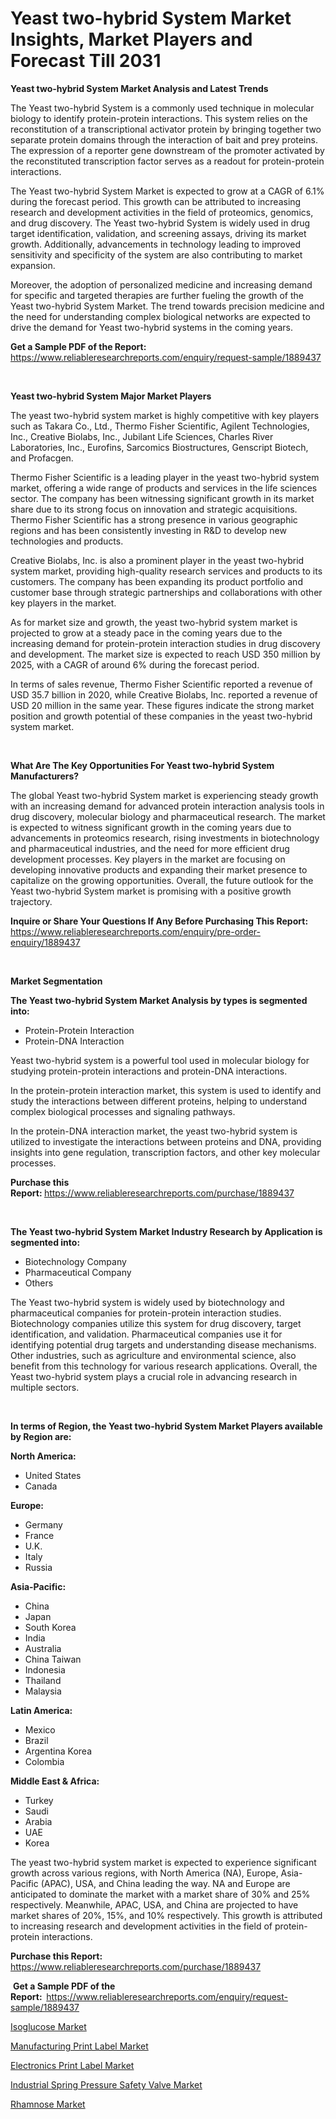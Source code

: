 <p><h1>Yeast two-hybrid System Market Insights, Market Players and Forecast Till 2031</h1></p><p><strong>Yeast two-hybrid System Market Analysis and Latest Trends</strong></p>
<p><p>The Yeast two-hybrid System is a commonly used technique in molecular biology to identify protein-protein interactions. This system relies on the reconstitution of a transcriptional activator protein by bringing together two separate protein domains through the interaction of bait and prey proteins. The expression of a reporter gene downstream of the promoter activated by the reconstituted transcription factor serves as a readout for protein-protein interactions.</p><p>The Yeast two-hybrid System Market is expected to grow at a CAGR of 6.1% during the forecast period. This growth can be attributed to increasing research and development activities in the field of proteomics, genomics, and drug discovery. The Yeast two-hybrid System is widely used in drug target identification, validation, and screening assays, driving its market growth. Additionally, advancements in technology leading to improved sensitivity and specificity of the system are also contributing to market expansion.</p><p>Moreover, the adoption of personalized medicine and increasing demand for specific and targeted therapies are further fueling the growth of the Yeast two-hybrid System Market. The trend towards precision medicine and the need for understanding complex biological networks are expected to drive the demand for Yeast two-hybrid systems in the coming years.</p></p>
<p><strong>Get a Sample PDF of the Report:&nbsp;</strong> <a href="https://www.reliableresearchreports.com/enquiry/request-sample/1889437">https://www.reliableresearchreports.com/enquiry/request-sample/1889437</a></p>
<p>&nbsp;</p>
<p><strong>Yeast two-hybrid System Major Market Players</strong></p>
<p><p>The yeast two-hybrid system market is highly competitive with key players such as Takara Co., Ltd., Thermo Fisher Scientific, Agilent Technologies, Inc., Creative Biolabs, Inc., Jubilant Life Sciences, Charles River Laboratories, Inc., Eurofins, Sarcomics Biostructures, Genscript Biotech, and Profacgen.</p><p>Thermo Fisher Scientific is a leading player in the yeast two-hybrid system market, offering a wide range of products and services in the life sciences sector. The company has been witnessing significant growth in its market share due to its strong focus on innovation and strategic acquisitions. Thermo Fisher Scientific has a strong presence in various geographic regions and has been consistently investing in R&D to develop new technologies and products.</p><p>Creative Biolabs, Inc. is also a prominent player in the yeast two-hybrid system market, providing high-quality research services and products to its customers. The company has been expanding its product portfolio and customer base through strategic partnerships and collaborations with other key players in the market.</p><p>As for market size and growth, the yeast two-hybrid system market is projected to grow at a steady pace in the coming years due to the increasing demand for protein-protein interaction studies in drug discovery and development. The market size is expected to reach USD 350 million by 2025, with a CAGR of around 6% during the forecast period.</p><p>In terms of sales revenue, Thermo Fisher Scientific reported a revenue of USD 35.7 billion in 2020, while Creative Biolabs, Inc. reported a revenue of USD 20 million in the same year. These figures indicate the strong market position and growth potential of these companies in the yeast two-hybrid system market.</p></p>
<p>&nbsp;</p>
<p><strong>What Are The Key Opportunities For Yeast two-hybrid System Manufacturers?</strong></p>
<p><p>The global Yeast two-hybrid System market is experiencing steady growth with an increasing demand for advanced protein interaction analysis tools in drug discovery, molecular biology and pharmaceutical research. The market is expected to witness significant growth in the coming years due to advancements in proteomics research, rising investments in biotechnology and pharmaceutical industries, and the need for more efficient drug development processes. Key players in the market are focusing on developing innovative products and expanding their market presence to capitalize on the growing opportunities. Overall, the future outlook for the Yeast two-hybrid System market is promising with a positive growth trajectory.</p></p>
<p><strong>Inquire or Share Your Questions If Any Before Purchasing This Report:</strong> <a href="https://www.reliableresearchreports.com/enquiry/pre-order-enquiry/1889437">https://www.reliableresearchreports.com/enquiry/pre-order-enquiry/1889437</a></p>
<p>&nbsp;</p>
<p><strong>Market Segmentation</strong></p>
<p><strong>The Yeast two-hybrid System Market Analysis by types is segmented into:</strong></p>
<p><ul><li>Protein-Protein Interaction</li><li>Protein-DNA Interaction</li></ul></p>
<p><p>Yeast two-hybrid system is a powerful tool used in molecular biology for studying protein-protein interactions and protein-DNA interactions. </p><p>In the protein-protein interaction market, this system is used to identify and study the interactions between different proteins, helping to understand complex biological processes and signaling pathways.</p><p>In the protein-DNA interaction market, the yeast two-hybrid system is utilized to investigate the interactions between proteins and DNA, providing insights into gene regulation, transcription factors, and other key molecular processes.</p></p>
<p><strong>Purchase this Report:&nbsp;</strong><a href="https://www.reliableresearchreports.com/purchase/1889437">https://www.reliableresearchreports.com/purchase/1889437</a></p>
<p>&nbsp;</p>
<p><strong>The Yeast two-hybrid System Market Industry Research by Application is segmented into:</strong></p>
<p><ul><li>Biotechnology Company</li><li>Pharmaceutical Company</li><li>Others</li></ul></p>
<p><p>The Yeast two-hybrid system is widely used by biotechnology and pharmaceutical companies for protein-protein interaction studies. Biotechnology companies utilize this system for drug discovery, target identification, and validation. Pharmaceutical companies use it for identifying potential drug targets and understanding disease mechanisms. Other industries, such as agriculture and environmental science, also benefit from this technology for various research applications. Overall, the Yeast two-hybrid system plays a crucial role in advancing research in multiple sectors.</p></p>
<p>&nbsp;</p>
<p><strong>In terms of Region, the Yeast two-hybrid System Market Players available by Region are:</strong></p>
<p>
    <p> <strong> North America: </strong>
        <ul>
            <li>United States</li>
            <li>Canada</li>
        </ul>
        </p> 
    <p> <strong> Europe: </strong>
        <ul>
            <li>Germany</li>
            <li>France</li>
            <li>U.K.</li>
            <li>Italy</li>
            <li>Russia</li>
        </ul>
        </p> 
    <p> <strong> Asia-Pacific: </strong>
        <ul>
            <li>China</li>
            <li>Japan</li>
            <li>South Korea</li>
            <li>India</li>
            <li>Australia</li>
            <li>China Taiwan</li>
            <li>Indonesia</li>
            <li>Thailand</li>
            <li>Malaysia</li>
        </ul>
        </p> 
    <p> <strong> Latin America: </strong>
        <ul>
            <li>Mexico</li>
            <li>Brazil</li>
            <li>Argentina Korea</li>
            <li>Colombia</li>
        </ul>
        </p> 
    <p> <strong> Middle East & Africa: </strong>
        <ul>
            <li>Turkey</li>
            <li>Saudi</li>
            <li>Arabia</li>
            <li>UAE</li>
            <li>Korea</li>
        </ul>
    </p>
    </p>
<p><p>The yeast two-hybrid system market is expected to experience significant growth across various regions, with North America (NA), Europe, Asia-Pacific (APAC), USA, and China leading the way. NA and Europe are anticipated to dominate the market with a market share of 30% and 25% respectively. Meanwhile, APAC, USA, and China are projected to have market shares of 20%, 15%, and 10% respectively. This growth is attributed to increasing research and development activities in the field of protein-protein interactions.</p></p>
<p><strong>Purchase this Report: </strong><a href="https://www.reliableresearchreports.com/purchase/1889437">https://www.reliableresearchreports.com/purchase/1889437</a></p>
<p>&nbsp;<strong>Get a Sample PDF of the Report:&nbsp;&nbsp;</strong><a href="https://www.reliableresearchreports.com/enquiry/request-sample/1889437">https://www.reliableresearchreports.com/enquiry/request-sample/1889437</a></p>
<p><strong></strong></p>
<p><p><a href="https://view.publitas.com/reportprime-1/isoglucose-market-size-furnishes-valuable-information-encompassing-market-share-market-trends-and-projections-spanning-from-2024-to-2031/">Isoglucose Market</a></p><p><a href="https://fearless-okapi-6c8.notion.site/Manufacturing-Print-Label-Market-Analysis-Examines-its-Scope-on-Growth-Opportunities-and-Forecasted-330997fba39a4f8fa198accc9e8a7f9a">Manufacturing Print Label Market</a></p><p><a href="https://gamy-alyssum-396.notion.site/Electronics-Print-Label-Market-Size-Global-Industry-Overview-Market-Segmentation-and-Forecast-202-2d710c968c5f497da55f67dea315eeb7">Electronics Print Label Market</a></p><p><a href="https://github.com/bobicer/Market-Research-Report-List-2/blob/main/industrial-spring-pressure-safety-valve-market.md">Industrial Spring Pressure Safety Valve Market</a></p><p><a href="https://view.publitas.com/reportprime-1/rhamnose-market-with-the-goal-of-estimating-the-market-size-and-future-growth-potential-of-various-market-segments-based-on-component-applications-end-user-and-region/">Rhamnose Market</a></p></p>